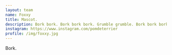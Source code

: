 ```yaml
---
layout: team
name: Foxxy
title: Mascot. 
description: Bork bork. Bork bork bork. Grumble grumble. Bork bork bork bork. 
instagram: https://www.instagram.com/pomdeterrier
profile: /img/foxxy.jpg
---
```


Bork.
